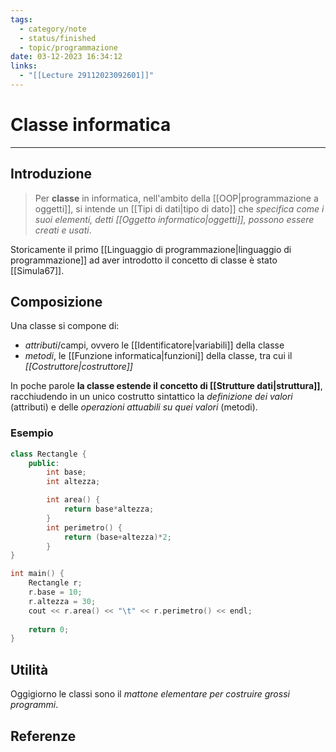 ```yaml
---
tags:
  - category/note
  - status/finished
  - topic/programmazione
date: 03-12-2023 16:34:12
links:
  - "[[Lecture 29112023092601]]"
---
```

# Classe informatica
---
## Introduzione
> Per **classe** in informatica, nell'ambito della [[OOP|programmazione a oggetti]], si intende un [[Tipi di dati|tipo di dato]] che _specifica come i suoi elementi, detti [[Oggetto informatico|oggetti]], possono essere creati e usati_.

Storicamente il primo [[Linguaggio di programmazione|linguaggio di programmazione]] ad aver introdotto il concetto di classe è stato [[Simula67]].

## Composizione
Una classe si compone di:
- _attributi_/campi, ovvero le [[Identificatore|variabili]] della classe
- _metodi_, le [[Funzione informatica|funzioni]] della classe, tra cui il _[[Costruttore|costruttore]]_

In poche parole **la classe estende il concetto di [[Strutture dati|struttura]]**, racchiudendo in un unico costrutto sintattico la _definizione dei valori_ (attributi) e delle _operazioni attuabili su quei valori_ (metodi).

### Esempio
```cpp
class Rectangle {
	public:
		int base;
		int altezza;

		int area() {
			return base*altezza;
		}
		int perimetro() {
			return (base+altezza)*2;
		}
}

int main() {
	Rectangle r;
	r.base = 10;
	r.altezza = 30;
	cout << r.area() << "\t" << r.perimetro() << endl;
	
	return 0;
}
```

## Utilità
Oggigiorno le classi sono il _mattone elementare per costruire grossi programmi_.

## Referenze